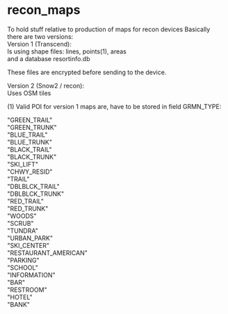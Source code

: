 # recon_maps
To hold stuff relative to production of maps for recon devices
Basically there are two versions:  
Version 1 (Transcend):  
Is using shape files: lines, points(1), areas  
and a database resortinfo.db

These files are encrypted before sending to the device.  

Version 2 (Snow2 / recon):  
Uses OSM tiles

(1) Valid POI for version 1 maps are, have to be stored in field GRMN_TYPE:  

"GREEN_TRAIL"  
"GREEN_TRUNK"  
"BLUE_TRAIL"  
"BLUE_TRUNK"  
"BLACK_TRAIL"  
"BLACK_TRUNK"  
"SKI_LIFT"  
"CHWY_RESID"  
"TRAIL"  
"DBLBLCK_TRAIL"  
"DBLBLCK_TRUNK"  
"RED_TRAIL"  
"RED_TRUNK"  
"WOODS"  
"SCRUB"  
"TUNDRA"  
"URBAN_PARK"  
"SKI_CENTER"  
"RESTAURANT_AMERICAN"  
"PARKING"  
"SCHOOL"  
"INFORMATION"  
"BAR"  
"RESTROOM"  
"HOTEL"  
"BANK"  
